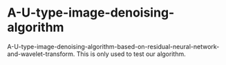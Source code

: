 # A-U-type-image-denoising-algorithm
A-U-type-image-denoising-algorithm-based-on-residual-neural-network-and-wavelet-transform.
This is only used to test our algorithm.
